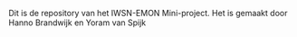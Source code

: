 Dit is de repository van het IWSN-EMON Mini-project.
Het is gemaakt door Hanno Brandwijk en Yoram van Spijk
